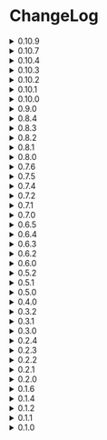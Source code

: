 # ChangeLog
<details>
  <summary>0.10.9</summary>
  
  - Nut slayer is now immortal by default and slightly more dangerous.
  - Nut slayer event will now come with thumpers, spiders and masked events. And will also increase spawn rates and spawn cap.
  - Black friday values should now be synced to all clients(Small oversight)
  - Moved DDay event to warzone(Removed DDay event but now it will only appear in warzone and hell).
  - Added 2 new events(Nothing interesting):
  - (Bad) Masked: Spawns Masked enemies
  - (Good) FullAccess: Every door will be unlocked and opened, prevents facility ghost.
  
</details>
<details>
  <summary>0.10.7</summary>
  
  - Added config option to show event's after ship leaves.
  - Updated how UI key works
  - Added back DDay, if it dosen't work i will cut my own dick off.
  
</details>
<details>
  <summary>0.10.4</summary>

  - DDay persisting should be fixed
  - Lowered default Siren volume

</details>
<details>
  <summary>0.10.3</summary>

  - Added 2 new events
  - (Bad) DDay: I like this one
  - (VeryGood) BlackFriday: Every item in the shop will go on sale

  - Reality shift will now grab the shifted object forcibly.
  - WarZone will now come with DDay
  - Hell will now come with WarZone
  - Turned eventType Weights to scales
  - Very bad will now scale (day:0 => 10 to day:60 => 30)
  - Bad will now scale (day:0 => 40 to day:60 => 20)
  - Other eventTypes wont scale by default

  - Minus will now spawn outside Objects 8 per frame instead of being all in one frame.
  - Fixed terminal codes for objects spawned by Minus.

</details>
<details>
  <summary>0.10.2</summary>

  - Forgor to multiply transmuted scrap values.

</details>
<details>
  <summary>0.10.1</summary>

  - Changed how the mod handles scrapAmount and scrapValue multipliers for comptability reasons.
  - Reality Shift will now work on outside spawned scrap.
  - Bounty should no longer be claimed multiplie times on a single enemy.
  - Fixed some default scales for events.
  - Shipment fee's should now be working

</details>
<details>
  <summary>0.10.0</summary>

  - Changed spawn rate multiplier default:(day:0 => x1.0 to day:60 => x2.0)
  - Added spawn cap multiplier default:(day0 => x1.0, day:60 => x2.0)
  - Set insideEnemyPowerCountScaling and outsideEnemyPowerCountScaling to 0, 0, 0, 0 by default
    
  - Added 4 new events(1 is reworked but it's pratically new):
    
  - (Bad)Kamikazie Bugs: Spawns kamikazie bugs inside
  - (Bad)Reality Warp: Attempting to pick up any spawned scrap will transform it into something else, something a turret or landmine.
  - (Bad)FacilityGhost(Used to be DoorGlitch): Will now open/close big doors and normal doors, will flicker lights,
     will mess with breaker and can rarely lock/unlock doors. The ghost will sometimes go crazy and cause alot of things to happen.
  - (VeryBad)Hell: Great reward, but at what cost.
    
  - Update default values for events
  - Updated some eventNames and descriptions
  - Fixed some things
  - Changed assetBundle names to be less generic so it wont cause an IO_Exception with certain mods.

</details>
<details>
  <summary>0.9.0</summary>

  - Redid all the scaling for all events (Mostly nerfed sizably) (Sizable nerf to insideTurrets and insideLandmines also)
  - Added minCap and maxCap to scales.
  - Added new difficulty scalings.
  - Added spawn rate multiplier scale default:(Scales from day:0 => x0.8 to day:60 => x2.5)
  - Added hp bonus scale default:(Scales from day:0 => +0hp to day:60 => +5hp)
  - Added maxInsideEnemyPower scale default:(Scales from day:0 => +0 to day:60 => +60)
  - Added maxOutsideEnemyPower scale default:(Scales from day:0 => +0 to day:60 => +30)
  - Changed extra event chance to weights => (40, 40, 15, 5) is equivalent to (+0, +1, +2, +3) events...
  - TLDR: should be much easier at start but will now scale harder than it used to (In theory).
  - Upated Icon
  - Added 2 new events(Not interesting):
  - (Good)Fragile Enemies: Decreased enemy hp.
  - (Bad)Strong Enemies: Increased enemy hp.
  - Fixed weather effects disapearring when entering/exiting facility.
  - GrabbableLandmines will now longer be steppable on after ship leave(Stepping is enabled again on LoadNewLevel)
  - Added a 250 spawn cap to outsideLandmines and outsideTurrets so it should no longer lag the game when spawning on a big map, and added a 1000 cap to other object.
  - Generating and binding enemy + scrap configs should now be thread-safe (I hope).
  - Next patches will be new unique events.
</details>
<details>
  <summary>0.8.4</summary>
  
  - Changed how scrap is handled in this mod, should no longer cause compatibility issues.
  - Event default amount is now set 2 to but.
  - There is now a default chance of 50% to add another event up to 4. (Can be configured)
  - There is now 10 temp custom monster events at the bottom of the events config. (Haven't tested these too much)
  - Made nutslayer much more harsh...
  - Added config options for nutslayer, slayer shotgun, grabbable landmines and grabbable turrets.
</details>
<details>
  <summary>0.8.3</summary>
  
  - Added Quota config options
  - Added customizable config weights for all enemies and all scrap for all moons (Including modded ones)
  - Fixed items from this mod not saving
  - Shipment fee's should no longer happen on the company moon. Literally 
</details>
<details>
  <summary>0.8.2</summary>
  
  - Grabbable Landmines and Grabbable Turrets should no longer disapear.
  - Shipment fee's should no longer happen on the company moon.
</details>
<details>
  <summary>0.8.1</summary>
  
  - Game should no longer break when disabling all events of one type.
  - Fixed some things with grabbableLandmines(Still cant figure out why scan node is not working)
</details>
<details>
  <summary>0.8.0</summary>
  
  - Added 7 new events.
    
  - Raining: Turns the atmosphere to raining (withouth the puddles)
  - Gloomy: Turns atmopshere gloomy(foggy withouth the fog).
  - Heavy Rain: Triple rain
  - Shipment Fees: Any shipment on given planet will incur fees.
  - Grabbable Landmines: Some landmines on the map will turn into scrap. (Wont blow you up straight away)
  - Grabbable Turrets: Some turrets on the map will turn into scrap.
  - Nut slayer: Spawns the nutslayer inside the facility, kills everything... If killed drops shotgun with infinite ammo.

  - Updated antiCoilHead, no longer double audio.
  - Updated how transmuteScrapSmall and transmuteScrapBig scale scrapAmount.
  - Added Increment Global Multipliers config settings.

</details>
<details>
  <summary>0.7.6</summary>
  
  - Game wont outright break when loading any of the zingar moon mod's
  - AntiCoilHead is now a seperate enemy(audio is doubling yet to fix)
  - Reverted rm.mapSizeMultiplier to rm.currentLevel.factorySizeMultiplier
</details>
<details>
  <summary>0.7.5</summary>
  
  - Changed shitty code so game wont break
</details>
<details>
  <summary>0.7.4</summary>
  
  - Added config option to disabled terminal text
  - Fixed eventType weights not updating properly with disabled events.
  - Moved enemy spawn restoring to 'ShipLeave' instead of on scrapSpawn(I am monkey).
</details>
<details>
  <summary>0.7.2</summary>
  
  - Made horrible transpiler run last
  - Updated how paying works
  - Bounty pay amount is now configurable
</details>
<details>
  <summary>0.7.1</summary>
  
  - Horrible fix for scrap not being restored (Can't figure out which mod causes this)
</details>
<details>
  <summary>0.7.0</summary>
  
  - Restructered Code
  - Slighly lowered density values and made it more conisitent throughout maps
  - Added config option to change event amount
  - Added config option to show events in chat
  - Fixed some stuff
  - Buffed weather multipliers
  - Mod should now be much more stable with certain moon mods
</details>
<details>
  <summary>0.6.5</summary>

  - Made weight setting more clear.
  - Added option to disable an event in the config.
</details>
<details>
  <summary>0.6.4</summary>

  - Added extra config options for UI.
  - Fixed some things to deal with certain moon mods. Yet to implement a proper fix.
</details>
<details>
<summary>0.6.3</summary>

  - Atlas_Abyss v1.1.3 by Zingar fucks with this mod for whatever reason by removing a bunch of prefabs? i have yet to get to the bottom of this
  - Added some null checks
</details>
<details>
<summary>0.6.2</summary>
  
  - Fixed mod breaking with certain moon mods.
</details>
<details>
  <summary>0.6.0</summary>
  
  - Made a proper README.md and a seperate CHANGELOG.md file
  - Added a UI in the top right corner of the screen that will display event information
  - UI can be open and closed with 'k' or a set value in the config
  - Changed up the code a little
  - Buffed Scrap value and amount events
  - Tweaked some other values
  - Added some events
  - Fixed some stuff
</details>
<details>
  <summary>0.5.2</summary>
  
  - Fixed Anticoilhead event not working with late game upgrades
  - Added noLandmine and noTurret events
</details>
<details>
<summary>0.5.1</summary>
  
  - Reduced Density values overall
  - Made outside and inside enemy spawning more proper
  - ^^ Because of this hoarding bugs should no longer be squashed when outside
</details>
<details>
<summary>0.5.0</summary>
  
  - Changed scaling for all events
  - Scaling can now be changed in config
  - Outside turret, landmine and tree density should be roughly conistent throught the maps
  - Fixed some things
</details>
<details>
<summary>0.4.0</summary>
  
  - Added Outside turret and Outside landmine events
</details>
<details>
<summary>0.3.2</summary>
  
  - Terminal text should now be working properly with lethal expansion
</details>
<details>
<summary>0.3.1</summary>
  - Changed MinInclusive from 0.6 to 0.9
  - Randomize multipliers is now set to false by default
  - Terminal text dosent work well with 'lethal expansion'...
</details>
<details>
<summary>0.3.0</summary>
  
  - Implemented proper netcode for syncing
  - Implemented weather multipliers
  - Weather multipliers come with a bit of rng, can be disabled in config
  - Made code abit better and cleaner
  - More config options for events
  - Config settings for weather multipliers
  - AntiCoilHead event should now be properly fixed on multiplayer
</details>
<details>
<summary>0.2.4</summary>
  
  - Implemented a basic config to set weights
</details>
<details>
<summary>0.2.3</summary>
  
  - Added 6 new scrap related events
</details>
<details>
<summary>0.2.2</summary>
  
  - You wont be stuck on waiting when trying to go to company building
</details>
<details>
<summary>0.2.1</summary>
  
  - Hoarding bugs should no longer be depressed inside the facility
</details>
<details>
<summary>0.2.0</summary>
  
  - Restructered Code
  - factorySizeMultiplier, scrapAmountMultiplier and scrapValueMultiplier should now be synced on all clients.
  - AntiCoilhead event should now work properly on all clients
</details>
<details>
<summary>0.1.6</summary>
  
  - Multiplayer maps should be synced now(not on first round for whatever reason??)
</details>
<details>
<summary>0.1.4</summary>
  
  - Scrap multipliers now reset properly
</details>
<details>
<summary>0.1.2</summary>
  
  - Added AntiCoilHead Event
</details>
<details>
<summary>0.1.1</summary>
  
  - Tweaked some things
  - Added 8 new events
</details>
<details>
<summary>0.1.0</summary>
  
  - Initial Release
</details>
